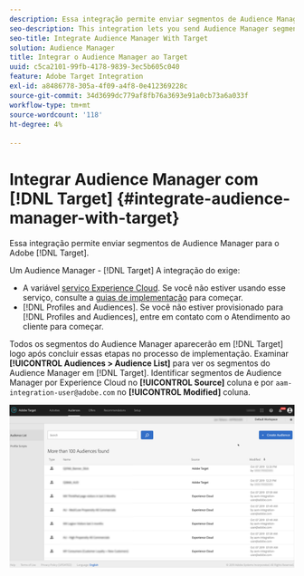 ```yaml
---
description: Essa integração permite enviar segmentos de Audience Manager para o Target.
seo-description: This integration lets you send Audience Manager segments to Target.
seo-title: Integrate Audience Manager With Target
solution: Audience Manager
title: Integrar o Audience Manager ao Target
uuid: c5ca2101-99fb-4178-9839-3ec5b605c040
feature: Adobe Target Integration
exl-id: a8486778-305a-4f09-a4f8-0e412369228c
source-git-commit: 34d3699dc779af8fb76a3693e91a0cb73a6a033f
workflow-type: tm+mt
source-wordcount: '118'
ht-degree: 4%

---
```


# Integrar Audience Manager com [!DNL Target] {#integrate-audience-manager-with-target}

Essa integração permite enviar segmentos de Audience Manager para o Adobe [!DNL Target].

Um Audience Manager - [!DNL Target] A integração do exige:

* A variável [serviço Experience Cloud](https://experienceleague.adobe.com/docs/id-service/using/home.html). Se você não estiver usando esse serviço, consulte a [guias de implementação](https://experienceleague.adobe.com/docs/id-service/using/implementation/implementation-guides.html) para começar.
* [!DNL Profiles and Audiences]. Se você não estiver provisionado para [!DNL Profiles and Audiences], entre em contato com o Atendimento ao cliente para começar.

Todos os segmentos do Audience Manager aparecerão em [!DNL Target] logo após concluir essas etapas no processo de implementação. Examinar **[!UICONTROL Audiences > Audience List]** para ver os segmentos do Audience Manager em [!DNL Target]. Identificar segmentos de Audience Manager por Experience Cloud no **[!UICONTROL Source]** coluna e por `aam-integration-user@adobe.com` no **[!UICONTROL Modified]** coluna.

![](../assets/target.png)
